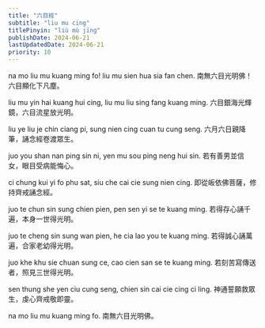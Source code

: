 ```yaml
---
title: "六目經"
subtitle: "liu mu cing"
titlePinyin: "liù mù jīng"
publishDate: 2024-06-21
lastUpdatedDate: 2024-06-21
priority: 10
---
```


na mo liu mu kuang ming fo! liu mu sien hua sia fan chen.
南無六目光明佛！六目顯化下凡塵。

liu mu yin hai kuang hui cing, liu mu liu sing fang kuang ming.
六目銀海光輝鏡，六目流星放光明。

liu ye liu je chin ciang pi, sung nien cing cuan tu cung seng.
六月六日親降筆，誦念經卷渡眾生。

juo you shan nan ping sin ni, yen mu sou ping neng hui sin.
若有善男並信女，眼目受病能悔心。

ci chung kui yi fo phu sat, siu che cai cie sung nien cing.
即從皈依佛菩薩，修持齊戒誦念經。

juo te chun sin sung chien pien, pen sen yi se te kuang ming.
若得存心誦千遍，本身一世得光明。

juo te cheng sin sung wan pien, he cia lao you te kuang ming.
若得誠心誦萬遍，合家老幼得光明。

juo khe khu sie chuan sung ce, cao cien san se te kuang ming.
若刻苦寫傳送者，照見三世得光明。

sen thung she yen ciu cung seng, chien sin cai cie cing ci ling.
神通誓願救眾生，虔心齊戒敬即靈。

na mo liu mu kuang ming fo.
南無六目光明佛。
